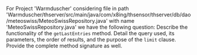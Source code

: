 For Project 'Warmduscher' considering file in path 'Warmduscher/thserver/src/main/java/com/x8ing/thsensor/thserver/db/dao/meteoswiss/MeteoSwissRepository.java' with name 'MeteoSwissRepository.java' we have the following question: 
Describe the functionality of the `getLastEntries` method. Detail the query used, its parameters, the order of results, and the purpose of the `limit` clause. Provide the complete method signature as well.
